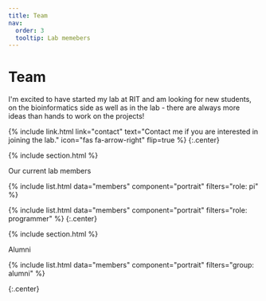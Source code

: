 ```yaml
---
title: Team
nav:
  order: 3
  tooltip: Lab memebers
---
```


# <i class="fas fa-users"></i>Team

I'm excited to have started my lab at RIT and am looking for new students, on the bioinformatics side as well as in the lab - there are always more ideas than hands to work on the projects! 

{%
  include link.html
  link="contact"
  text="Contact me if you are interested in joining the lab."
  icon="fas fa-arrow-right"
  flip=true
%}
{:.center}


{% include section.html %}

Our current lab members

{%
  include list.html
  data="members"
  component="portrait"
  filters="role: pi"
%}

{%
  include list.html
  data="members"
  component="portrait"
  filters="role: programmer"
%} 
{:.center}

{% include section.html %}

Alumni

{%
  include list.html
  data="members"
  component="portrait"
  filters="group: alumni"
%}

{:.center}


